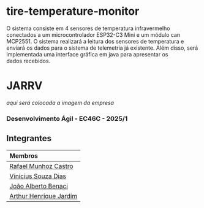 # tire-temperature-monitor

O sistema consiste em 4 sensores de temperatura infravermelho conectados a um microcontrolador ESP32-C3 Mini e um módulo can MCP2551. O sistema realizará a leitura dos sensores de temperatura e enviará os dados para o sistema de telemetria já existente. Além disso, será implementada uma interface gráfica em java para apresentar os dados recebidos.


# JARRV

*aqui será colocada a imagem da empresa*

### Desenvolvimento Ágil - EC46C - 2025/1

## Integrantes
<div align="center">

| Membros |
|:-------|
| [Rafael Munhoz Castro](https://github.com/RafinhaW74) |
| [Vinícius Souza Dias](https://www.google.com/?hl=pt_BR) |
| [João Alberto Benaci](https://www.google.com/?hl=pt_BR) |
| [Arthur Henrique Jardim](https://www.google.com/?hl=pt_BR) |

</div>

